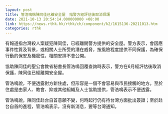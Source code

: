 ```yaml
---
layout: post
title: 管浩鳴稱陳同佳已離安全屋　指警方經評估後取消保護　
date: 2021-10-13 20:54:14.000000000 +08:00
link: https://news.rthk.hk/rthk/ch/component/k2/1615136-20211013.htm
categories: rthk
---
```


有報道指台灣殺人案疑犯陳同佳，已經離開警方提供的安全屋。警方表示，會因應事件性質及背景，或相關人士所受的潛在威脅，按風險程度提供不同保護，為確保行動的保安及機密性，相關安排不會公開。

協助陳同佳的聖公會教省秘書長管浩鳴回覆查詢時表示，警方在6月經評估後取消保護，陳同佳已經離開安全屋。

管浩鳴說，不便透露對方新住處，但形容是一個不會容易與市民接觸的地方。至於住處是由家人、教會、抑或其他組織及人士協助提供，管浩鳴表示不便透露。

管浩鳴說，陳同佳赴台自首意願不變，何時起行仍有待台灣方面批出簽證；至於赴台自首的進程，管浩鳴表示，沒有新消息，要等台灣通知。
